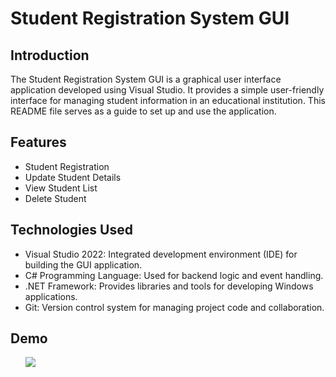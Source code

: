 <!DOCTYPE html>
<html lang="en">

<head>
  <meta charset="UTF-8">
  <meta name="viewport" content="width=device-width, initial-scale=1.0">
  
</head>

<body>
  <h1>Student Registration System GUI</h1>

  <section id="introduction">
    <h2>Introduction</h2>
    <p>The Student Registration System GUI is a graphical user interface application developed using Visual Studio. It provides a simple user-friendly interface for managing student information in an educational institution. This README file serves as a guide to set up and use the application.</p>
  </section>

  <section id="features">
    <h2>Features</h2>
    <ul>
      <li>Student Registration</li>
      <li>Update Student Details</li>
      <li>View Student List</li>
      <li>Delete Student </li>
    </ul>
  </section>

  <section id="technologies-used">
    <h2>Technologies Used</h2>
    <ul>
      <li>Visual Studio 2022: Integrated development environment (IDE) for building the GUI application.</li>
      <li>C# Programming Language: Used for backend logic and event handling.</li>
      <li>.NET Framework: Provides libraries and tools for developing Windows applications.</li>
      <li>Git: Version control system for managing project code and collaboration.</li>
    </ul>
  </section>
  <section id="demo">
    <h2>Demo</h2>
    <ul>
      <img src="https://github.com/Vindyani1999/Student-Registration-System/assets/145743416/8d4cff03-01d0-4d23-8718-21ff7e737b18)"/>
    </ul>
  </section>
  

  <!-- Add more sections as needed -->

</body>

</html>

